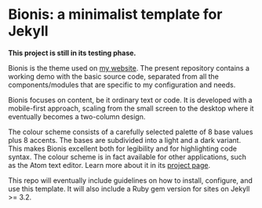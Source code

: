 # Bionis: a minimalist template for Jekyll

**This project is still in its testing phase.**

Bionis is the theme used on [my website](http://www.protesilaos.com). The present repository contains a working demo with the basic source code, separated from all the components/modules that are specific to my configuration and needs.

Bionis focuses on content, be it ordinary text or code. It is developed with a mobile-first approach, scaling from the small screen to the desktop where it eventually becomes a two-column design.

The colour scheme consists of a carefully selected palette of 8 base values plus 8 accents. The bases are subdivided into a light and a dark variant. This makes Bionis excellent both for legibility and for highlighting code syntax. The colour scheme is in fact available for other applications, such as the Atom text editor. Learn more about it in its [project page](http://www.protesilaos.com/bionis).

This repo will eventually include guidelines on how to install, configure, and use this template. It will also include a Ruby gem version for sites on Jekyll >= 3.2.
